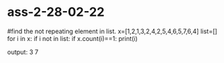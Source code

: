 # ass-2-28-02-22
#find the not repeating element in list.
x=[1,2,1,3,2,4,2,5,4,6,5,7,6,4]
list=[]
for i in x:
    if i not in list:
        if x.count(i)==1:
            print(i)
            
output:
3
7
